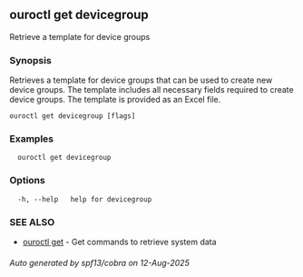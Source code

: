 ## ouroctl get devicegroup

Retrieve a template for device groups

### Synopsis

Retrieves a template for device groups that can be used to create new device groups.
The template includes all necessary fields required to create device groups.
The template is provided as an Excel file.

```
ouroctl get devicegroup [flags]
```

### Examples

```
  ouroctl get devicegroup
```

### Options

```
  -h, --help   help for devicegroup
```

### SEE ALSO

* [ouroctl get](ouroctl_get.md)	 - Get commands to retrieve system data

###### Auto generated by spf13/cobra on 12-Aug-2025

